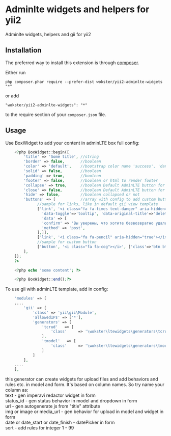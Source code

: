 Adminlte widgets and helpers for yii2
=====================================
Adminlte widgets, helpers and gii for yii2

Installation
------------

The preferred way to install this extension is through [composer](http://getcomposer.org/download/).

Either run

```
php composer.phar require --prefer-dist wokster/yii2-adminlte-widgets "*"
```

or add

```
"wokster/yii2-adminlte-widgets": "*"
```

to the require section of your `composer.json` file.


Usage
-----

Use BoxWidget to add your content in adminLTE box
full config:
```php
    <?php BoxWidget::begin([
        'title' => 'Some title', //string
        'border' => false,       //boolean
        'color' => 'default',    //bootstrap color name 'success', 'danger' еtс.
        'solid' => false,        //boolean
        'padding' => true,       //boolean
        'footer' => false,       //boolean or html to render footer
        'collapse' => true,      //boolean Default AdminLTE button for collapse box
        'close' => false,        //boolean Default AdminLTE button for remove box
        'hide' => false,         //boolean collapsed or not
        'buttons' => [           //array with config to add custom buttons or links
              //sample for links, like in default gii view template
              ['link', '<i class="fa fa-times text-danger" aria-hidden="true"></i>',['delete', 'id' => $model->id],[
                'data-toggle'=>'tooltip', 'data-original-title'=>'delete it',
                'data' => [
                'confirm' => 'Вы уверены, что хотите безвозвратно удалить партнера?',
                'method' => 'post',
              ],]],
              ['link', '<i class="fa fa-pencil" aria-hidden="true"></i>',['update','id' => $model->id],['data-toggle'=>'tooltip', 'data-original-title'=>'update it']],
              //sample for custom button
              ['button', '<i class="fa fa-cog"></i>', ['class'=>'btn btn-box-tool', 'data-toggle'=>'tooltip', 'data-original-title'=>'some tooltip']]
        ],
    ]);
    ?>

    <?php echo 'some content'; ?>

    <?php BoxWidget::end();?>
```


To use gii with adminLTE template, add in config:
```php
    'modules' => [
    ....
        'gii' => [
            'class' => 'yii\gii\Module',
            'allowedIPs' => ['*'],
            'generators' => [
                'tcrud'   => [
                    'class'     => '\wokster\ltewidgets\generators\tcrud\Generator',
                ],
                'tmodel'   => [
                    'class'     => '\wokster\ltewidgets\generators\tmodel\Generator',
                ]
            ]
        ],
    ....
    ],
```
this generator can create widgets for upload files and add behaviors and rules etc. in model and form. It's based on column names. So try name your column as:<br />
text - gen imperavi redactor widget in form<br />
status_id - gen status behavior in model and dropdown in form<br />
url - gen autogenerate js from "title" attribute<br />
img or image or media_url - gen behavior for upload in model and widget in form<br />
date or date_start or date_finish - datePicker in form<br />
sort - add rules for integer 1 - 99